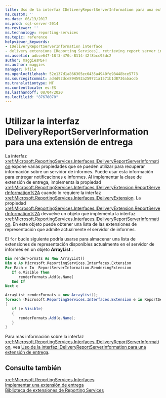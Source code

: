 ```yaml
---
title: Uso de la interfaz IDeliveryReportServerInformation para una extensión de entrega | Microsoft Docs
ms.custom: ''
ms.date: 06/13/2017
ms.prod: sql-server-2014
ms.reviewer: ''
ms.technology: reporting-services
ms.topic: reference
helpviewer_keywords:
- IDeliveryReportServerInformation interface
- delivery extensions [Reporting Services], retrieving report server information
ms.assetid: adbce647-18f3-470c-8114-42f8bcc95dc2
author: maggiesMSFT
ms.author: maggies
manager: kfile
ms.openlocfilehash: 52e137d1a866305ec6435a4940fe98448bce5778
ms.sourcegitcommit: ad4d92dce894592a259721a1571b1d8736abacdb
ms.translationtype: MT
ms.contentlocale: es-ES
ms.lasthandoff: 08/04/2020
ms.locfileid: "87678070"
---
```

# <a name="using-the-ideliveryreportserverinformation-interface-for-a-delivery-extension"></a>Utilizar la interfaz IDeliveryReportServerInformation para una extensión de entrega
  La interfaz <xref:Microsoft.ReportingServices.Interfaces.IDeliveryReportServerInformation> expone varias propiedades que se pueden utilizar para recuperar información sobre un servidor de informes. Puede usar esta información para entregar notificaciones e informes. Al implementar la clase de extensión de entrega, implementa la propiedad <xref:Microsoft.ReportingServices.Interfaces.IDeliveryExtension.ReportServerInformation%2A> cuando lo requiere la interfaz <xref:Microsoft.ReportingServices.Interfaces.IDeliveryExtension>. La propiedad <xref:Microsoft.ReportingServices.Interfaces.IDeliveryExtension.ReportServerInformation%2A> devuelve un objeto que implementa la interfaz <xref:Microsoft.ReportingServices.Interfaces.IDeliveryReportServerInformation>. En este objeto puede obtener una lista de las extensiones de representación que admite actualmente el servidor de informes.  
  
 El `for` bucle siguiente podría usarse para almacenar una lista de extensiones de representación disponibles actualmente en el servidor de informes en un objeto **ArrayList** .  
  
```vb  
Dim renderFormats As New ArrayList()  
Dim e As Microsoft.ReportingServices.Interfaces.Extension  
For Each e In  ReportServerInformation.RenderingExtension  
   If e.Visible Then  
      renderFormats.Add(e.Name)  
   End If  
Next e  
```  
  
```csharp  
ArrayList renderFormats = new ArrayList();  
foreach (Microsoft.ReportingServices.Interfaces.Extension e in ReportServerInformation.RenderingExtension)  
{   
   if (e.Visible)  
   {  
      renderFormats.Add(e.Name);  
   }  
}  
```  
  
 Para más información sobre la interfaz <xref:Microsoft.ReportingServices.Interfaces.IDeliveryReportServerInformation>, vea [Uso de la interfaz IDeliveryReportServerInformation para una extensión de entrega](using-the-ideliveryreportserverinformation-interface-for-a-delivery-extension.md).  
  
## <a name="see-also"></a>Consulte también  
 <xref:Microsoft.ReportingServices.Interfaces>   
 [Implementar una extensión de entrega](implementing-a-delivery-extension.md)   
 [Biblioteca de extensiones de Reporting Services](../reporting-services-extension-library.md)  
  
  
